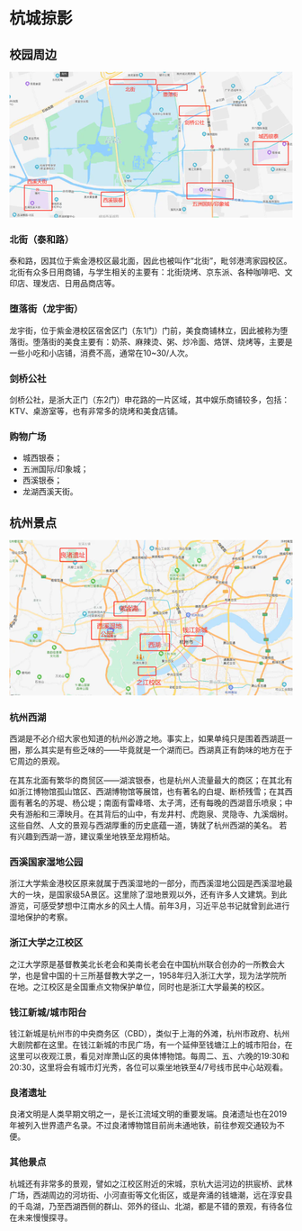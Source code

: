 # 杭城掠影

## 校园周边

![Alt text](../assets/around.webp)

### 北街（泰和路）

泰和路，因其位于紫金港校区最北面，因此也被叫作“北街”，毗邻港湾家园校区。北街有众多日用商铺，与学生相关的主要有：北街烧烤、京东派、各种咖啡吧、文印店、理发店、日用品商店等。

### 堕落街（龙宇街）

龙宇街，位于紫金港校区宿舍区门（东1门）门前，美食商铺林立，因此被称为堕落街。堕落街的美食主要有：奶茶、麻辣烫、粥、炒冷面、烙饼、烧烤等，主要是一些小吃和小店铺，消费不高，通常在10~30/人次。

### 剑桥公社

剑桥公社，是浙大正门（东2门）申花路的一片区域，其中娱乐商铺较多，包括：KTV、桌游室等，也有非常多的烧烤和美食店铺。

### 购物广场

- 城西银泰；
- 五洲国际/印象城；
- 西溪银泰；
- 龙湖西溪天街。

## 杭州景点

![Alt text](../assets/sites.webp)

### 杭州西湖

西湖是不必介绍大家也知道的杭州必游之地。事实上，如果单纯只是围着西湖逛一圈，那么其实是有些乏味的——毕竟就是一个湖而已。西湖真正有韵味的地方在于它周边的景观。

在其东北面有繁华的商贸区——湖滨银泰，也是杭州人流量最大的商区；在其北有如浙江博物馆孤山馆区、西湖博物馆等展馆，也有著名的白堤、断桥残雪；在其西面有著名的苏堤、杨公堤；南面有雷峰塔、太子湾，还有每晚的西湖音乐喷泉；中央有游船和三潭映月。在其背后的山中，有龙井村、虎跑泉、灵隐寺、九溪烟树。这些自然、人文的景观与西湖厚重的历史底蕴一道，铸就了杭州西湖的美名。
若有兴趣到西湖一游，建议乘坐地铁至龙翔桥站。

### 西溪国家湿地公园

浙江大学紫金港校区原来就属于西溪湿地的一部分，而西溪湿地公园是西溪湿地最大的一块，是国家级5A景区。这里除了湿地景观以外，还有许多人文建筑。到此游览，可感受梦想中江南水乡的风土人情。前年3月，习近平总书记就曾到此进行湿地保护的考察。

### 浙江大学之江校区

之江大学原是基督教美北长老会和美南长老会在中国杭州联合创办的一所教会大学，也是曾中国的十三所基督教大学之一，1958年归入浙江大学，现为法学院所在地。之江校区是全国重点文物保护单位，同时也是浙江大学最美的校区。

### 钱江新城/城市阳台

钱江新城是杭州市的中央商务区（CBD），类似于上海的外滩，杭州市政府、杭州大剧院都在这里。在钱江新城的市民广场，有一个延伸至钱塘江上的城市阳台，在这里可以夜观江景，看见对岸萧山区的奥体博物馆。每周二、五、六晚的19:30和20:30，这里将会有城市灯光秀，各位可以乘坐地铁至4/7号线市民中心站观看。

### 良渚遗址

良渚文明是人类早期文明之一，是长江流域文明的重要发端。良渚遗址也在2019年被列入世界遗产名录。不过良渚博物馆目前尚未通地铁，前往参观交通较为不便。

### 其他景点

杭城还有非常多的景观，譬如之江校区附近的宋城，京杭大运河边的拱宸桥、武林广场，西湖周边的河坊街、小河直街等文化街区，或是奔涌的钱塘潮，远在淳安县的千岛湖，乃至西湖西侧的群山、郊外的径山、北湖，都是不错的景观，有待各位在未来慢慢探寻。
